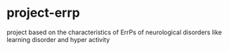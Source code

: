 # project-errp
project based on the characteristics of ErrPs of neurological disorders like learning disorder and hyper activity
